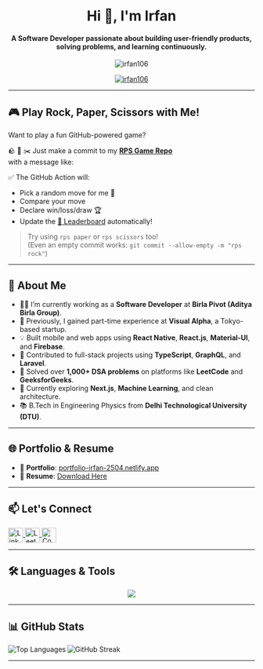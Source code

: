 <h1 align="center">Hi 👋, I'm Irfan</h1>
<h4 align="center">A Software Developer passionate about building user-friendly products, solving problems, and learning continuously.</h4>

<p align="center">
  <img src="https://komarev.com/ghpvc/?username=irfan106&label=Profile%20views&color=0e75b6&style=flat" alt="irfan106" />
</p>

<p align="center">
  <a href="https://github.com/ryo-ma/github-profile-trophy">
    <img src="https://github-profile-trophy.vercel.app/?username=irfan106&theme=onedark" alt="irfan106" />
  </a>
</p>

---

## 🎮 Play Rock, Paper, Scissors with Me!

Want to play a fun GitHub-powered game?

🪨 📄 ✂️ Just make a commit to my **[RPS Game Repo](https://github.com/irfan106/github-rps-game)**  
with a message like:


✅ The GitHub Action will:
- Pick a random move for me 🤖  
- Compare your move  
- Declare win/loss/draw 🏆  
- Update the [🏅 Leaderboard](https://github.com/irfan106/github-rps-game#-leaderboard) automatically!

> Try using `rps paper` or `rps scissors` too!  
> (Even an empty commit works: `git commit --allow-empty -m "rps rock"`)

---

## 🚀 About Me

- 👨‍💻 I’m currently working as a **Software Developer** at **Birla Pivot (Aditya Birla Group)**.  
- 💼 Previously, I gained part-time experience at **Visual Alpha**, a Tokyo-based startup.  
- 💡 Built mobile and web apps using **React Native**, **React.js**, **Material-UI**, and **Firebase**.  
- 🔧 Contributed to full-stack projects using **TypeScript**, **GraphQL**, and **Laravel**.  
- 🧠 Solved over **1,000+ DSA problems** on platforms like **LeetCode** and **GeeksforGeeks**.  
- 🌱 Currently exploring **Next.js**, **Machine Learning**, and clean architecture.  
- 📚 B.Tech in Engineering Physics from **Delhi Technological University (DTU)**.

---

## 🌐 Portfolio & Resume

- 🧩 **Portfolio**: [portfolio-irfan-2504.netlify.app](https://portfolio-irfan-2504.netlify.app/)  
- 📄 **Resume**: [Download Here](https://drive.google.com/file/d/1AyJnENtB4qa3hjUUCe4nZ1Nh3B0XRK_Y/view)

---

## 📫 Let's Connect

<p align="left">
  <a href="https://www.linkedin.com/in/irfan-0a4883194" target="_blank">
    <img align="center" src="https://skillicons.dev/icons?i=linkedin" alt="LinkedIn" height="30" />
  </a>
  <a href="https://leetcode.com/WorkHard123/" target="_blank">
    <img align="center" src="https://iconape.com/wp-content/png_logo_vector/leetcode-logo-white-no-text.png" alt="LeetCode" height="30" />
  </a>
  <a href="https://www.codechef.com/users/irfii2504" target="_blank">
    <img align="center" src="https://avatars.githubusercontent.com/u/11960354?v=4" alt="CodeChef" height="30" />
  </a>
</p>

---

## 🛠️ Languages & Tools

<p align="center">
  <img src="https://skillicons.dev/icons?i=html,css,js,ts,react,reactnative,nextjs,redux,nodejs,express,firebase,php,laravel,graphql,mysql,mongodb,git,github,vscode,figma,bootstrap,tailwind,vercel,netlify,c,cpp,py" />
</p>

---

## 📊 GitHub Stats

<p>
  <img align="left" src="https://github-readme-stats.vercel.app/api/top-langs?username=irfan106&show_icons=true&locale=en&layout=compact" alt="Top Languages" />
</p>

<p>
  <img align="center" src="https://github-readme-streak-stats.herokuapp.com/?user=irfan106" alt="GitHub Streak" />
</p>

---
